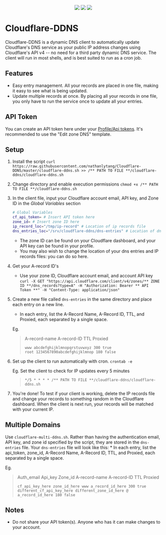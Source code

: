 <p align="center">
    <a href="https://github.com/nathanlytang/cloudflare-ddns" alt="Repo Size">
        <img src="https://img.shields.io/github/repo-size/nathanlytang/cloudflare-ddns" /></a>
    <a href="https://github.com/nathanlytang/cloudflare-ddns" alt="License">
        <img src="https://img.shields.io/github/license/nathanlytang/cloudflare-ddns" /></a>
    <a href="https://github.com/nathanlytang/cloudflare-ddns" alt="Language">
	<img src="https://img.shields.io/github/languages/top/nathanlytang/cloudflare-ddns" /></a>
</p>


# Cloudflare-DDNS

Cloudflare-DDNS is a dynamic DNS client to automatically update Cloudflare's DNS service as your public IP address changes using Cloudflare's API v4 -- no need for a third party dynamic DNS service.  The client will run in most shells, and is best suited to run as a cron job.

## Features

* Easy entry management.  All your records are placed in one file, making it easy to see what is being updated.
* Update multiple records at once.  By placing all your records in one file, you only have to run the service once to update all your entries.

## API Token
You can create an API token here under your [Profile/Api tokens](https://dash.cloudflare.com/profile/api-tokens).
It's recommended to use the "Edit zone DNS" template.

## Setup

1. Install the script
    `
    curl https://raw.githubusercontent.com/nathanlytang/Cloudflare-DDNS/master/cloudflare-ddns.sh >> /** PATH TO FILE **/cloudflare-ddns/cloudflare-ddns.sh
    `


2. Change directory and enable execution permissions
    `
    chmod +x /** PATH TO FILE **/cloudflare-ddns.sh
    `


3.  In the client file, input your Cloudflare account email, API key, and Zone ID in the *Global Variables* section

    ```bash
    # Global Variables
    cf_api_token= # Insert API token here
    zone_id= # Insert zone ID here
    ip_record_loc="/tmp/ip-record" # Location of ip records file
    dns_entries_loc="/srv/cloudflare-ddns/dns-entries" # Location of dns entries file
    ```

    * The zone ID can be found on your Cloudflare dashboard, and your API key can be found in your profile.
    * You may also wish to change the location of your dns entries and IP records files: you can do so here.


4.  Get your A-record ID's
    * Use your zone ID, Cloudflare account email, and account API key
    `
    curl -X GET "https://api.cloudflare.com/client/v4/zones/** ZONE ID **/dns_records?type=A" -H "Authorization: Bearer ** API Token **" -H "Content-Type: application/json"
    `


5.  Create a new file called `dns-entries` in the same directory and place each entry on a new line.  
    * In each entry, list the A-Record Name, A-Record ID, TTL, and Proxied, each separated by a single space.

    Eg.
    > A-record-name A-record-ID TTL Proxied
    > ```
    > www abcdefghijklmnopqrstuvwxyz 300 true
    > root 1234567890abcdefghijklmnop 180 false
	> ```

6.  Set up the client to run automatically with cron.
    `
    crontab -e
    `

    Eg. Set the client to check for IP updates every 5 minutes
    > `*/5 * * * * /** PATH TO FILE **/cloudflare-ddns/cloudflare-ddns.sh`

7.  You're done!  To test if your client is working, delete the IP records file and change your records to something random in the Cloudflare dashboard.  When the client is next run, your records will be matched with your current IP.

## Multiple Domains

Use `cloudflare-multi-ddns.sh`.  Rather than having the authentication email, API key, and zone id specified by the script, they are stored in the `dns-entries` file.
Your `dns-entries` file will look like this:
    * In each entry, list the api_token, zone_id, A-Record Name, A-Record ID, TTL, and Proxied, each separated by a single space.

Eg.
> Auth_email Api_key Zone_id A-record-name A-record-ID TTL Proxied
> ```
> cf_api_key_here zone_id_here www a_record_id_here 300 true
> different_cf_api_key_here different_zone_id_here @ a_record_id_here 180 false
> ```

## Notes
* Do not share your API token(s).  Anyone who has it can make changes to your account.
